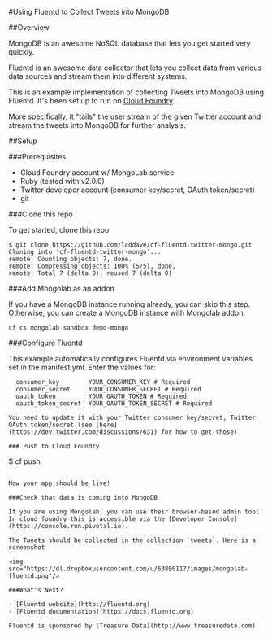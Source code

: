 #Using Fluentd to Collect Tweets into MongoDB

##Overview

MongoDB is an awesome NoSQL database that lets you get started very quickly.

Fluentd is an awesome data collector that lets you collect data from various data sources and stream them into different systems.

This is an example implementation of collecting Tweets into MongoDB using Fluentd. It's been set up to run on [Cloud Foundry](https://run.pivotal.io/).

More specifically, it "tails" the user stream of the given Twitter account and stream the tweets into MongoDB for further analysis.

##Setup

###Prerequisites

- Cloud Foundry account w/ MongoLab service
- Ruby (tested with v2.0.0)
- Twitter developer account (consumer key/secret, OAuth token/secret)
- git

###Clone this repo

To get started, clone this repo

```
$ git clone https://github.com/lcddave/cf-fluentd-twitter-mongo.git
Cloning into 'cf-fluentd-twitter-mongo'...
remote: Counting objects: 7, done.
remote: Compressing objects: 100% (5/5), done.
remote: Total 7 (delta 0), reused 7 (delta 0)

```

###Add Mongolab as an addon

If you have a MongoDB instance running already, you can skip this step. Otherwise, you can create a MongoDB instance with Mongolab addon.

```
cf cs mongolab sandbox demo-mongo
```

###Configure Fluentd

This example automatically configures Fluentd via environment variables set in the manifest.yml. Enter the values for:

```
  consumer_key        YOUR_CONSUMER_KEY # Required
  consumer_secret     YOUR_CONSUMER_SECRET # Required
  oauth_token         YOUR_OAUTH_TOKEN # Required
  oauth_token_secret  YOUR_OAUTH_TOKEN_SECRET # Required

You need to update it with your Twitter consumer key/secret, Twitter OAuth token/secret (see [here](https://dev.twitter.com/discussions/631) for how to get those)

### Push to Cloud Foundry

```
$ cf push 
```

Now your app should be live!

###Check that data is coming into MongoDB

If you are using Mongolab, you can use their browser-based admin tool. In cloud foundry this is accessible via the [Developer Console](https://console.run.pivotal.io).

The Tweets should be collected in the collection `tweets`. Here is a screenshot

<img src="https://dl.dropboxusercontent.com/u/63890117/images/mongolab-fluentd.png"/>

###What's Next?

- [Fluentd website](http://fluentd.org)
- [Fluentd documentation](https://docs.fluentd.org)

Fluentd is sponsored by [Treasure Data](http://www.treasuredata.com)
